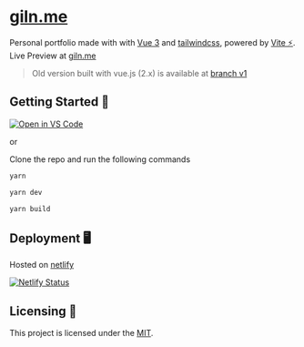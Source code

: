 # [giln.me](https://giln.me) 

Personal portfolio made with with [Vue 3](https://v3.vuejs.org/) and [tailwindcss](https://tailwindcss.com/), powered by [Vite ⚡](https://vitejs.dev/). 
Live Preview at [giln.me](https://giln.me/)

> Old version built with vue.js (2.x) is available at [branch v1](https://github.com/gilnd/portfolio/tree/v1)

## Getting Started 🚀
[![Open in VS Code](https://open.vscode.dev/badges/open-in-vscode.svg)](https://github.dev/gilnd/portfolio) 

or 

Clone the repo and run the following commands

```sh
yarn

yarn dev

yarn build
```
## Deployment 🖥️
Hosted on [netlify](https://netlify.com)

[![Netlify Status](https://api.netlify.com/api/v1/badges/187533a5-8245-4766-9418-17b9a7905bf9/deploy-status)](https://app.netlify.com/sites/giln/deploys)


## Licensing 📜
This project is licensed under the [MIT](https://github.com/gilnd/portfolio/blob/main/LICENSE).

